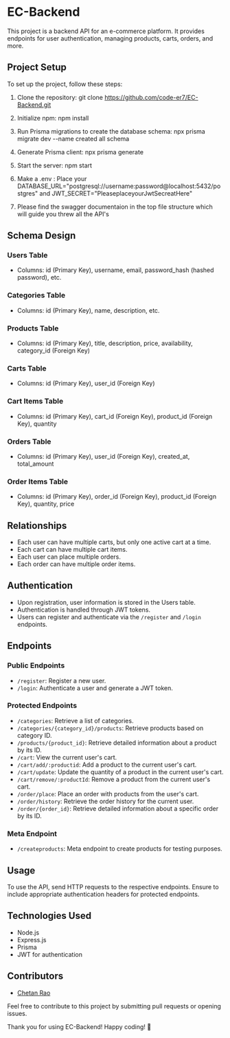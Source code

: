 # EC-Backend

This project is a backend API for an e-commerce platform. It provides endpoints for user authentication, managing products, carts, orders, and more.

## Project Setup

To set up the project, follow these steps:

1. Clone the repository: git clone https://github.com/code-er7/EC-Backend.git
2. Initialize npm: npm install
3. Run Prisma migrations to create the database schema:  npx prisma migrate dev --name created all schema
4. Generate Prisma client:  npx prisma generate
5. Start the server:  npm start
6. Make a .env : Place your DATABASE_URL="postgresql://username:password@localhost:5432/postgres" and 
JWT_SECRET="PleaseplaceyourJwtSecreatHere"


7. Please find the swagger documentaion in the top file structure which will guide you threw  all the API's
## Schema Design

### Users Table
- Columns: id (Primary Key), username, email, password_hash (hashed password), etc.

### Categories Table
- Columns: id (Primary Key), name, description, etc.

### Products Table
- Columns: id (Primary Key), title, description, price, availability, category_id (Foreign Key)

### Carts Table
- Columns: id (Primary Key), user_id (Foreign Key)

### Cart Items Table
- Columns: id (Primary Key), cart_id (Foreign Key), product_id (Foreign Key), quantity

### Orders Table
- Columns: id (Primary Key), user_id (Foreign Key), created_at, total_amount

### Order Items Table
- Columns: id (Primary Key), order_id (Foreign Key), product_id (Foreign Key), quantity, price

## Relationships
- Each user can have multiple carts, but only one active cart at a time.
- Each cart can have multiple cart items.
- Each user can place multiple orders.
- Each order can have multiple order items.

## Authentication
- Upon registration, user information is stored in the Users table.
- Authentication is handled through JWT tokens.
- Users can register and authenticate via the `/register` and `/login` endpoints.

## Endpoints

### Public Endpoints
- `/register`: Register a new user.
- `/login`: Authenticate a user and generate a JWT token.

### Protected Endpoints
- `/categories`: Retrieve a list of categories.
- `/categories/{category_id}/products`: Retrieve products based on category ID.
- `/products/{product_id}`: Retrieve detailed information about a product by its ID.
- `/cart`: View the current user's cart.
- `/cart/add/:productid`: Add a product to the current user's cart.
- `/cart/update`: Update the quantity of a product in the current user's cart.
- `/cart/remove/:productId`: Remove a product from the current user's cart.
- `/order/place`: Place an order with products from the user's cart.
- `/order/history`: Retrieve the order history for the current user.
- `/order/{order_id}`: Retrieve detailed information about a specific order by its ID.

### Meta Endpoint
- `/createproducts`: Meta endpoint to create products for testing purposes.

## Usage

To use the API, send HTTP requests to the respective endpoints. Ensure to include appropriate authentication headers for protected endpoints.

## Technologies Used
- Node.js
- Express.js
- Prisma
- JWT for authentication

## Contributors
- [Chetan Rao](https://github.com/yourusername)

Feel free to contribute to this project by submitting pull requests or opening issues.

Thank you for using EC-Backend! Happy coding! 🚀


